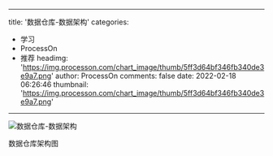 
---
title: '数据仓库-数据架构'
categories: 
 - 学习
 - ProcessOn
 - 推荐
headimg: 'https://img.processon.com/chart_image/thumb/5ff3d64bf346fb340de3e9a7.png'
author: ProcessOn
comments: false
date: 2022-02-18 06:26:46
thumbnail: 'https://img.processon.com/chart_image/thumb/5ff3d64bf346fb340de3e9a7.png'
---

<div>   
<img class="thumb" alt="数据仓库-数据架构" src="https://img.processon.com/chart_image/thumb/5ff3d64bf346fb340de3e9a7.png" referrerpolicy="no-referrer">
<p>数据仓库架构图</p>  
</div>
            